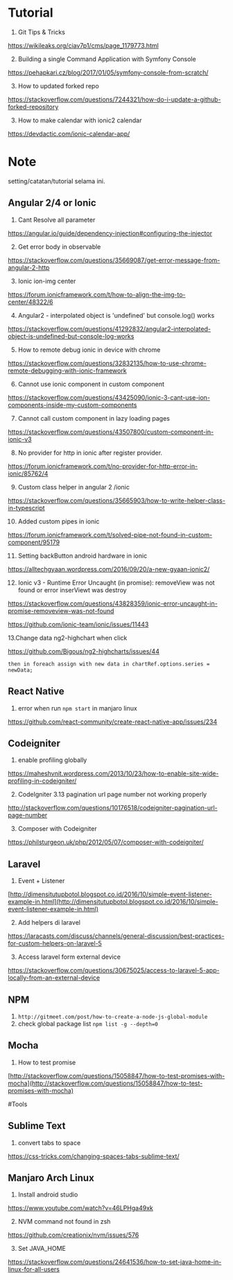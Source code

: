 # Tutorial

 1. Git Tips & Tricks
 
 https://wikileaks.org/ciav7p1/cms/page_1179773.html
 
 2. Building a single Command Application with Symfony Console
 
 https://pehapkari.cz/blog/2017/01/05/symfony-console-from-scratch/

3. How to updated forked repo

 https://stackoverflow.com/questions/7244321/how-do-i-update-a-github-forked-repository

3. How to make calendar with ionic2 calendar

https://devdactic.com/ionic-calendar-app/

# Note
setting/catatan/tutorial selama ini.

## Angular 2/4 or Ionic 
 1. Cant Resolve all parameter
 
 https://angular.io/guide/dependency-injection#configuring-the-injector
 
 2. Get error body in observable
 
 https://stackoverflow.com/questions/35669087/get-error-message-from-angular-2-http
 
 3. Ionic ion-img center
 
 https://forum.ionicframework.com/t/how-to-align-the-img-to-center/48322/6
 
 4. Angular2 - interpolated object is 'undefined' but console.log() works
 
 https://stackoverflow.com/questions/41292832/angular2-interpolated-object-is-undefined-but-console-log-works
 
 5. How to remote debug ionic in device with chrome
 
 https://stackoverflow.com/questions/32832135/how-to-use-chrome-remote-debugging-with-ionic-framework
 
 6. Cannot use ionic component in custom component
 
 https://stackoverflow.com/questions/43425090/ionic-3-cant-use-ion-components-inside-my-custom-components
 
 7. Cannot call custom component in lazy loading pages
 
 https://stackoverflow.com/questions/43507800/custom-component-in-ionic-v3
 
 8. No provider for http in ionic after register provider.
 
 https://forum.ionicframework.com/t/no-provider-for-http-error-in-ionic/85762/4
 
 9. Custom class helper in angular 2 /ionic
 
 https://stackoverflow.com/questions/35665903/how-to-write-helper-class-in-typescript
 
 10. Added custom pipes in ionic
 
 https://forum.ionicframework.com/t/solved-pipe-not-found-in-custom-component/95179
 
 11. Setting backButton android hardware in ionic
 
 https://alltechgyaan.wordpress.com/2016/09/20/a-new-gyaan-ionic2/
 
 12. Ionic v3 - Runtime Error Uncaught (in promise): removeView was not found or error inserViewt was destroy
 
 https://stackoverflow.com/questions/43828359/ionic-error-uncaught-in-promise-removeview-was-not-found
 
 https://github.com/ionic-team/ionic/issues/11443
 
 13.Change data ng2-highchart when click
 
 https://github.com/Bigous/ng2-highcharts/issues/44
 
 ```
 then in foreach assign with new data in chartRef.options.series = newData;
 ```
## React Native
1. error when run `npm start` in manjaro linux

https://github.com/react-community/create-react-native-app/issues/234

 
## Codeigniter
 1. enable profiling globally
 
  https://maheshvnit.wordpress.com/2013/10/23/how-to-enable-site-wide-profiling-in-codeigniter/
 
 2. CodeIgniter 3.13 pagination url page number not working properly
 
  http://stackoverflow.com/questions/10176518/codeigniter-pagination-url-page-number
 
 3. Composer with Codeigniter
 
  https://philsturgeon.uk/php/2012/05/07/composer-with-codeigniter/

## Laravel
 1. Event + Listener
 
 [http://dimensitutupbotol.blogspot.co.id/2016/10/simple-event-listener-example-in.html](http://dimensitutupbotol.blogspot.co.id/2016/10/simple-event-listener-example-in.html)
 
 2. Add helpers di laravel
 
 https://laracasts.com/discuss/channels/general-discussion/best-practices-for-custom-helpers-on-laravel-5
 
 3. Access laravel form external device
 
 https://stackoverflow.com/questions/30675025/access-to-laravel-5-app-locally-from-an-external-device
 
## NPM
 1. `http://gitmeet.com/post/how-to-create-a-node-js-global-module`
 2. check global package list `npm list -g --depth=0`
 
## Mocha
 1. How to test promise
 
 [http://stackoverflow.com/questions/15058847/how-to-test-promises-with-mocha](http://stackoverflow.com/questions/15058847/how-to-test-promises-with-mocha)


#Tools

## Sublime Text
 1. convert tabs to space
 
 https://css-tricks.com/changing-spaces-tabs-sublime-text/
 
 ## Manjaro Arch Linux
 1. Install android studio
 
  https://www.youtube.com/watch?v=46LPHga49xk
  
 2. NVM command not found in zsh
 
 https://github.com/creationix/nvm/issues/576

3. Set JAVA_HOME

https://stackoverflow.com/questions/24641536/how-to-set-java-home-in-linux-for-all-users

